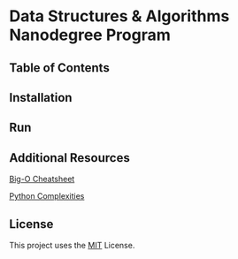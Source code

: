 # Data Structures & Algorithms Nanodegree Program


## Table of Contents


## Installation



## Run



## Additional Resources

[Big-O Cheatsheet](https://www.bigocheatsheet.com/)

[Python Complexities](https://wiki.python.org/moin/TimeComplexity)


## License

This project uses the [MIT](https://choosealicense.com/licenses/mit/) License.